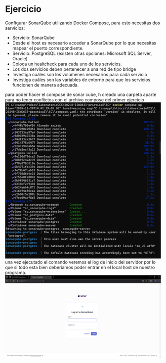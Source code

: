 # Ejercicio
Configurar SonarQube utilizando Docker Compose, para esto necesitas dos servicios:
- Servicio: SonarQube
- Desde el host es necesario acceder a SonarQube por lo que necesitas mapear el puerto correspondiente.
- Servicio: PostgreSQL (existen otras opciones: Microsoft SQL Server, Oracle)
- Coloca un healtcheck para cada uno de los servicios.
- Los dos servicios deben pertenecer a una red de tipo bridge
- Investiga cuáles son los volúmenes necesarios para cada servicio
- Investiga cuáles son las variables de entorno para que los servicios funcionen de manera adecuada.
   
para poder hacer el compose de sonar cube, h creado una carpeta aparte para no tener conflictos con el archivo compose del primer ejercicio
![Prueba del archivo .yaml](imagenes/c3.PNG)
una vez ejecutado el comando veremos el log de inicio del servidor por lo que si todo esta bien deberiamos poder entrar en el local host de nuestro programa.
![local Host de sonar cube](imagenes/c4.PNG)

